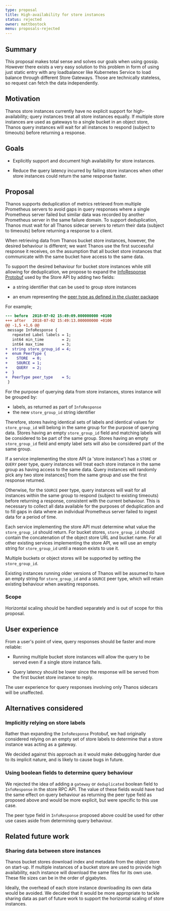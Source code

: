 ```yaml
---
type: proposal
title: High-availability for store instances
status: rejected
owner: mattbostock
menu: proposals-rejected
---
```


## Summary

This proposal makes total sense and solves our goals when using gossip. However there exists a very easy solution to this problem in form of using just static entry with any loadbalancer like Kubernetes Service to load balance through different Store Gateways. Those are technically stateless, so request can fetch the data independently.

## Motivation

Thanos store instances currently have no explicit support for high-availability; query instances treat all store instances equally. If multiple store instances are used as gateways to a single bucket in an object store, Thanos query instances will wait for all instances to respond (subject to timeouts) before returning a response.

## Goals

- Explicitly support and document high availability for store instances.

- Reduce the query latency incurred by failing store instances when other store instances could return the same response faster.

## Proposal

Thanos supports deduplication of metrics retrieved from multiple Prometheus servers to avoid gaps in query responses where a single Prometheus server failed but similar data was recorded by another Prometheus server in the same failure domain. To support deduplication, Thanos must wait for all Thanos sidecar servers to return their data (subject to timeouts) before returning a response to a client.

When retrieving data from Thanos bucket store instances, however, the desired behaviour is different; we want Thanos use the first successful response it receives, on the assumption that all bucket store instances that communicate with the same bucket have access to the same data.

To support the desired behaviour for bucket store instances while still allowing for deduplication, we propose to expand the [InfoResponse Protobuf](https://github.com/oodle-ai/thanos/blob/b67aa3a709062be97215045f7488df67a9af2c66/pkg/store/storepb/rpc.proto#L28-L32) used by the Store API by adding two fields:

- a string identifier that can be used to group store instances

- an enum representing the [peer type as defined in the cluster package](https://github.com/oodle-ai/thanos/blob/673614d9310f3f90fdb4585ca6201496ff92c697/pkg/cluster/cluster.go#L51-L64)

For example;

```diff
--- before	2018-07-02 15:49:09.000000000 +0100
+++ after	2018-07-02 15:49:13.000000000 +0100
@@ -1,5 +1,6 @@
 message InfoResponse {
   repeated Label labels = 1;
   int64 min_time        = 2;
   int64 max_time        = 3;
+  string store_group_id = 4;
+  enum PeerType {
+    STORE  = 0;
+    SOURCE = 1;
+    QUERY  = 2;
+  }
+  PeerType peer_type    = 5;
 }
```

For the purpose of querying data from store instances, stores instance will be grouped by:

- labels, as returned as part of `InfoResponse`
- the new `store_group_id` string identifier

Therefore, stores having identical sets of labels and identical values for `store_group_id` will belong in the same group for the purpose of querying data. Stores having an empty `store_group_id` field and matching labels will be considered to be part of the same group. Stores having an empty `store_group_id` field and empty label sets will also be considered part of the same group.

If a service implementing the store API (a 'store instance') has a `STORE` or `QUERY` peer type, query instances will treat each store instance in the same group as having access to the same data. Query instances will randomly pick any two store instances[1](https://www.eecs.harvard.edu/~michaelm/postscripts/mythesis.pdf) from the same group and use the first response returned.

Otherwise, for the `SOURCE` peer type, query instances will wait for all instances within the same group to respond (subject to existing timeouts) before returning a response, consistent with the current behaviour. This is necessary to collect all data available for the purposes of deduplication and to fill gaps in data where an individual Prometheus server failed to ingest data for a period of time.

Each service implementing the store API must determine what value the `store_group_id` should return. For bucket stores, `store_group_id` should contain the concatenation of the object store URL and bucket name. For all other existing services implementing the store API, we will use an empty string for `store_group_id` until a reason exists to use it.

Multiple buckets or object stores will be supported by setting the `store_group_id`.

Existing instances running older versions of Thanos will be assumed to have an empty string for `store_group_id` and a `SOURCE` peer type, which will retain existing behaviour when awaiting responses.

### Scope

Horizontal scaling should be handled separately and is out of scope for this proposal.

## User experience

From a user's point of view, query responses should be faster and more reliable:

- Running multiple bucket store instances will allow the query to be served even if a single store instance fails.

- Query latency should be lower since the response will be served from the first bucket store instance to reply.

The user experience for query responses involving only Thanos sidecars will be unaffected.

## Alternatives considered

### Implicitly relying on store labels

Rather than expanding the `InfoResponse` Protobuf, we had originally considered relying on an empty set of store labels to determine that a store instance was acting as a gateway.

We decided against this approach as it would make debugging harder due to its implicit nature, and is likely to cause bugs in future.

### Using boolean fields to determine query behaviour

We rejected the idea of adding a `gateway` or `deduplicated` boolean field to `InfoResponse` in the store RPC API. The value of these fields would have had the same effect on query behaviour as returning the peer type field as proposed above and would be more explicit, but were specific to this use case.

The peer type field in `InfoResponse` proposed above could be used for other use cases aside from determining query behaviour.

## Related future work

### Sharing data between store instances

Thanos bucket stores download index and metadata from the object store on start-up. If multiple instances of a bucket store are used to provide high availability, each instance will download the same files for its own use. These file sizes can be in the order of gigabytes.

Ideally, the overhead of each store instance downloading its own data would be avoided. We decided that it would be more appropriate to tackle sharing data as part of future work to support the horizontal scaling of store instances.
